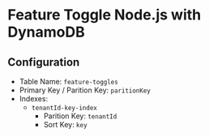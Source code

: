 # Feature Toggle Node.js with DynamoDB

## Configuration

* Table Name: `feature-toggles`
* Primary Key / Parition Key: `paritionKey`
* Indexes: 
    * `tenantId-key-index`
        * Parition Key: `tenantId`
        * Sort Key: `key`


